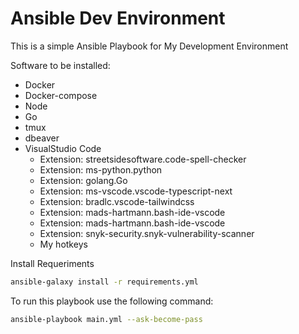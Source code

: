# Ansible Dev Environment

This is a simple Ansible Playbook for My Development Environment

Software to be installed:

- Docker
- Docker-compose
- Node
- Go
- tmux
- dbeaver
- VisualStudio Code
    - Extension: streetsidesoftware.code-spell-checker
    - Extension: ms-python.python
    - Extension: golang.Go
    - Extension: ms-vscode.vscode-typescript-next
    - Extension: bradlc.vscode-tailwindcss
    - Extension: mads-hartmann.bash-ide-vscode
    - Extension: mads-hartmann.bash-ide-vscode
    - Extension: snyk-security.snyk-vulnerability-scanner
    - My hotkeys

Install Requeriments

~~~bash
ansible-galaxy install -r requirements.yml
~~~

To run this playbook use the following command:

~~~bash
ansible-playbook main.yml --ask-become-pass
~~~